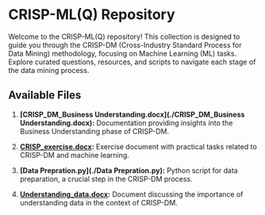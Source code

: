 # CRISP-ML(Q) Repository

Welcome to the CRISP-ML(Q) repository! This collection is designed to guide you through the CRISP-DM (Cross-Industry Standard Process for Data Mining) methodology, focusing on Machine Learning (ML) tasks. Explore curated questions, resources, and scripts to navigate each stage of the data mining process.

## Available Files

1. **[CRISP_DM_Business Understanding.docx](./CRISP_DM_Business Understanding.docx):**
   Documentation providing insights into the Business Understanding phase of CRISP-DM.

2. **[CRISP_exercise.docx](./CRISP_exercise.docx):**
   Exercise document with practical tasks related to CRISP-DM and machine learning.

3. **[Data Prepration.py](./Data Prepration.py):**
   Python script for data preparation, a crucial step in the CRISP-DM process.

4. **[Understanding_data.docx](./Understanding_data.docx):**
   Document discussing the importance of understanding data in the context of CRISP-DM.

